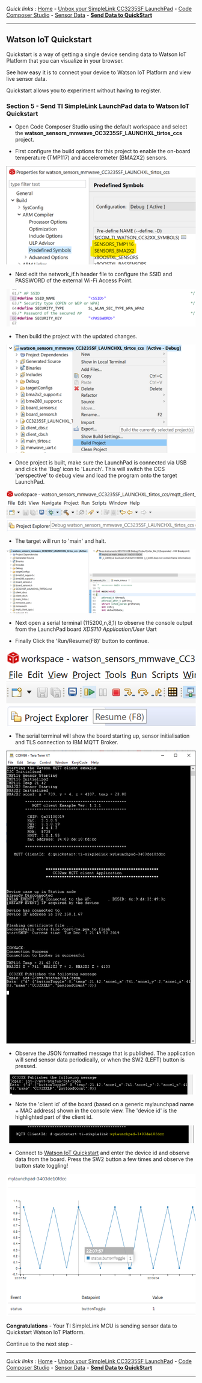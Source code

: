 *Quick links :*
[Home](/README.md) - [Unbox your SimpleLink CC3235SF LaunchPad](UNBOX.md) - [Code Composer Studio](CCSIDE.md) - [Sensor Data](SENSORDATA.md) - [**Send Data to QuickStart**](QUICKSTART.md)
***
## Watson IoT Quickstart

Quickstart is a way of getting a single device sending data to Watson IoT Platform that you can visualize in your browser.

See how easy it is to connect your device to Watson IoT Platform and view live sensor data.

Quickstart allows you to experiment without having to register.

### Section 5 - Send TI SimpleLink LaunchPad data to Watson IoT Quickstart

- Open Code Composer Studio using the default workspace and select the **watson_sensors_mmwave_CC3235SF_LAUNCHXL_tirtos_ccs** project.

- First configure the build options for this project to enable the on-board temperature (TMP117) and accelerometer (BMA2X2) sensors.

![CCS Project - Select Sensors](/screenshots/CCS-sensorsbuildconfig.png)

- Next edit the network_if.h header file to configure the SSID and PASSWORD of the external Wi-Fi Access Point.

![CCS Project - Configure Wi-Fi AP Credentials](/screenshots/CCS-networkif.png)

- Then build the project with the updated changes.

![CCS Project - Build Project](/screenshots/CCS-buildproject.png)

- Once project is built, make sure the LaunchPad is connected via USB and click the 'Bug' icon to 'Launch'.  This will switch the CCS 'perspective' to debug view and load the program onto the target LaunchPad. 

![CCS Project - Build Project](/screenshots/CCS-launchdebugger.png)

- The target will run to 'main' and halt.

![CCS Project - Build Project](/screenshots/CCS-programatmain.png)

- Next open a serial terminal (115200,n,8,1) to observe the console output from the LaunchPad board *XDS110 Application/User* Uart 

- Finally Click the 'Run/Resume(F8)' button to continue.

![CCS Project - Run/Resume](/screenshots/CCS-runresume.png)

- The serial terminal will show the board starting up, sensor initialisation and TLS connection to IBM MQTT Broker. 

![Terminal - Quickstart](/screenshots/TERM-quickstart.png)

- Observe the JSON formatted message that is published.  The application will send sensor data periodically, or when the SW2 (LEFT) button is pressed.

![Terminal - Quickstart](/screenshots/TERM-quickstart-json.png)

- Note the 'client id' of the board (based on a generic mylaunchpad name + MAC address) shown in the console view.  The 'device id' is the highlighted part of the client id.

![Terminal - Quickstart](/screenshots/TERM-quickstart-id.png)

- Connect to [Watson IoT Quickstart](https://quickstart.internetofthings.ibmcloud.com/#/) and enter the device id and observe data from the board.  Press the SW2 button a few times and observe the button state toggling!

![Terminal - Quickstart](/screenshots/QS-buttontoggle.png)

**Congratulations** - Your TI SimpleLink MCU is sending sensor data to Quickstart Watson IoT Platform.

Continue to the next step - [](part2/CREATEIOTP.md)
***

*Quick links :*
[Home](/README.md) - [Unbox your SimpleLink CC3235SF LaunchPad](UNBOX.md) - [Code Composer Studio](CCSIDE.md) - [Sensor Data](SENSORDATA.md) - [**Send Data to QuickStart**](QUICKSTART.md)
***
